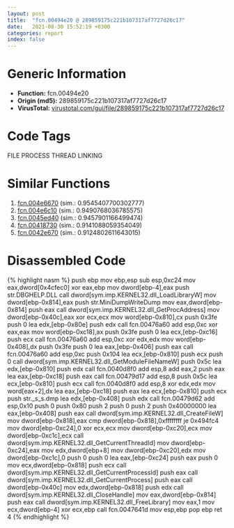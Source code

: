 ```yaml
---
layout: post
title:  "fcn.00494e20 @ 289859175c221b107317af7727d26c17"
date:   2021-08-30 15:52:19 +0300
categories: report
index: false
---
```


# Generic Information
- **Function:** fcn.00494e20
- **Origin (md5):** 289859175c221b107317af7727d26c17
- **VirusTotal:** [virustotal.com/gui/file/289859175c221b107317af7727d26c17][virustotal_ref]

# Code Tags
<span class="tag" id="FILE">FILE</span>
<span class="tag" id="PROCESS">PROCESS</span>
<span class="tag" id="THREAD">THREAD</span>
<span class="tag" id="LINKING">LINKING</span>


# Similar Functions

1. [fcn.004e6670][similar_1_ref] (sim.: 0.9545407700302777)
2. [fcn.004e6c10][similar_2_ref] (sim.: 0.9490768036785575)
3. [fcn.0045ed40][similar_3_ref] (sim.: 0.9457901166499474)
4. [fcn.00418730][similar_4_ref] (sim.: 0.9141088059354049)
5. [fcn.0042e670][similar_5_ref] (sim.: 0.9124802611643015)


# Disassembled Code

{% highlight nasm %}
push ebp
mov ebp,esp
sub esp,0xc24
mov eax,dword[0x4cfec0]
xor eax,ebp
mov dword[ebp-4],eax
push str.DBGHELP.DLL
call dword[sym.imp.KERNEL32.dll_LoadLibraryW]
mov dword[ebp-0x814],eax
push str.MiniDumpWriteDump
mov eax,dword[ebp-0x814]
push eax
call dword[sym.imp.KERNEL32.dll_GetProcAddress]
mov dword[ebp-0x40c],eax
xor ecx,ecx
mov word[ebp-0x810],cx
push 0x3fe
push 0
lea edx,[ebp-0x80e]
push edx
call fcn.00476a60
add esp,0xc
xor eax,eax
mov word[ebp-0xc18],ax
push 0x3fe
push 0
lea ecx,[ebp-0xc16]
push ecx
call fcn.00476a60
add esp,0xc
xor edx,edx
mov word[ebp-0x408],dx
push 0x3fe
push 0
lea eax,[ebp-0x406]
push eax
call fcn.00476a60
add esp,0xc
push 0x104
lea ecx,[ebp-0x810]
push ecx
push 0
call dword[sym.imp.KERNEL32.dll_GetModuleFileNameW]
push 0x5c
lea edx,[ebp-0x810]
push edx
call fcn.0040d8f0
add esp,8
add eax,2
push eax
lea eax,[ebp-0xc18]
push eax
call fcn.00479d17
add esp,8
push 0x5c
lea ecx,[ebp-0x810]
push ecx
call fcn.0040d8f0
add esp,8
xor edx,edx
mov word[eax+2],dx
lea eax,[ebp-0xc18]
push eax
lea ecx,[ebp-0x810]
push ecx
push str._s_s.dmp
lea edx,[ebp-0x408]
push edx
call fcn.00479d62
add esp,0x10
push 0
push 0x80
push 2
push 0
push 2
push 0x40000000
lea eax,[ebp-0x408]
push eax
call dword[sym.imp.KERNEL32.dll_CreateFileW]
mov dword[ebp-0x818],eax
cmp dword[ebp-0x818],0xffffffff
je 0x494fc4
mov dword[ebp-0xc24],0
xor ecx,ecx
mov dword[ebp-0xc20],ecx
mov dword[ebp-0xc1c],ecx
call dword[sym.imp.KERNEL32.dll_GetCurrentThreadId]
mov dword[ebp-0xc24],eax
mov edx,dword[ebp+8]
mov dword[ebp-0xc20],edx
mov dword[ebp-0xc1c],0
push 0
push 0
lea eax,[ebp-0xc24]
push eax
push 0
mov ecx,dword[ebp-0x818]
push ecx
call dword[sym.imp.KERNEL32.dll_GetCurrentProcessId]
push eax
call dword[sym.imp.KERNEL32.dll_GetCurrentProcess]
push eax
call dword[ebp-0x40c]
mov edx,dword[ebp-0x818]
push edx
call dword[sym.imp.KERNEL32.dll_CloseHandle]
mov eax,dword[ebp-0x814]
push eax
call dword[sym.imp.KERNEL32.dll_FreeLibrary]
mov eax,1
mov ecx,dword[ebp-4]
xor ecx,ebp
call fcn.0047641d
mov esp,ebp
pop ebp
ret 4
{% endhighlight %}


[similar_1_ref]: /report/fcn.004e6670@279a61b1e76da49531f1f16fd1102a2d
[similar_2_ref]: /report/fcn.004e6c10@be7fba7cc724acf4ae2900d99e0fc9c3
[similar_3_ref]: /report/fcn.0045ed40@17d73cbafe6dd96dd6f2291fab06fbb5
[similar_4_ref]: /report/fcn.00418730@279a61b1e76da49531f1f16fd1102a2d
[similar_5_ref]: /report/fcn.0042e670@279a61b1e76da49531f1f16fd1102a2d
[virustotal_ref]: https://www.virustotal.com/gui/file/289859175c221b107317af7727d26c17